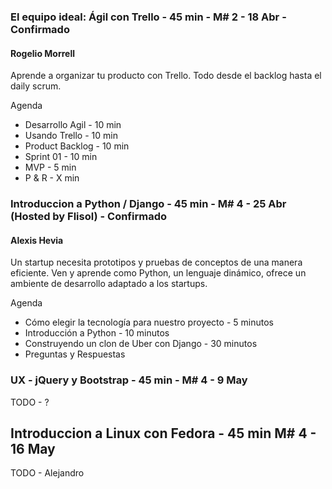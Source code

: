 
### El equipo ideal: Ágil con Trello - 45 min - M# 2 -  18 Abr - Confirmado
#### Rogelio Morrell
Aprende a organizar tu producto con Trello. Todo desde el backlog hasta el daily scrum.

Agenda
* Desarrollo Agil - 10 min
* Usando Trello   - 10 min
* Product Backlog - 10 min
* Sprint 01       - 10 min
* MVP             -  5 min
* P & R           -  X min


### Introduccion a Python / Django - 45 min - M# 4 -  25 Abr (Hosted by Flisol) - Confirmado
#### Alexis Hevia
Un startup necesita prototipos y pruebas de conceptos de una manera eficiente. Ven y aprende como Python, un lenguaje dinámico, ofrece un ambiente de desarrollo adaptado a los startups.

Agenda
* Cómo elegir la tecnología para nuestro proyecto - 5 minutos
* Introducción a Python - 10 minutos
* Construyendo un clon de Uber con Django - 30 minutos
* Preguntas y Respuestas


### UX - jQuery y Bootstrap - 45 min - M# 4  - 9 May

TODO - ?


## Introduccion a Linux con Fedora - 45 min M# 4 - 16 May

TODO - Alejandro 
